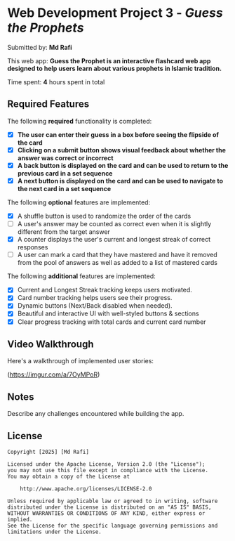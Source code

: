 # Web Development Project 3 - *Guess the Prophets*

Submitted by: **Md Rafi**

This web app: **Guess the Prophet is an interactive flashcard web app designed to help users learn about various prophets in Islamic tradition.**

Time spent: **4** hours spent in total

## Required Features

The following **required** functionality is completed:

- [x] **The user can enter their guess in a box before seeing the flipside of the card**
- [x] **Clicking on a submit button shows visual feedback about whether the answer was correct or incorrect**
- [x] **A back button is displayed on the card and can be used to return to the previous card in a set sequence**
- [x] **A next button is displayed on the card and can be used to navigate to the next card in a set sequence**

The following **optional** features are implemented:

- [x] A shuffle button is used to randomize the order of the cards
- [ ] A user's answer may be counted as correct even when it is slightly different from the target answer
- [x] A counter displays the user's current and longest streak of correct responses
- [ ] A user can mark a card that they have mastered and have it removed from the pool of answers as well as added to a list of mastered cards

The following **additional** features are implemented:

* [x] Current and Longest Streak tracking keeps users motivated.
* [x] Card number tracking helps users see their progress.
* [x] Dynamic buttons (Next/Back disabled when needed).
* [x] Beautiful and interactive UI with well-styled buttons & sections
* [x] Clear progress tracking with total cards and current card number

## Video Walkthrough

Here's a walkthrough of implemented user stories:

(https://imgur.com/a/7OyMPoR)


## Notes

Describe any challenges encountered while building the app.

## License

    Copyright [2025] [Md Rafi]

    Licensed under the Apache License, Version 2.0 (the "License");
    you may not use this file except in compliance with the License.
    You may obtain a copy of the License at

        http://www.apache.org/licenses/LICENSE-2.0

    Unless required by applicable law or agreed to in writing, software
    distributed under the License is distributed on an "AS IS" BASIS,
    WITHOUT WARRANTIES OR CONDITIONS OF ANY KIND, either express or implied.
    See the License for the specific language governing permissions and
    limitations under the License.
